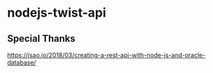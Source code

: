 # nodejs-twist-api

## Special Thanks
https://jsao.io/2018/03/creating-a-rest-api-with-node-js-and-oracle-database/
